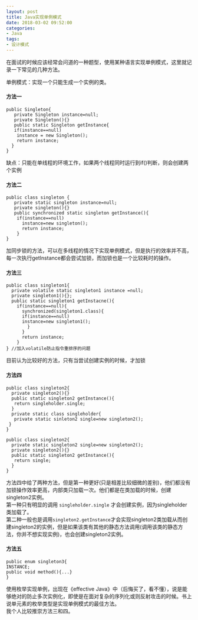 ```yaml
---
layout: post
title: Java实现单例模式
date: 2018-03-02 09:52:00
categories: 
- Java
tags: 
- 设计模式
---
```


在面试的时候应该经常会问道的一种题型，使用某种语言实现单例模式，这里就记录一下常见的几种方法。

<!-- more -->

单例模式：实现一个只能生成一个实例的类。
#### 方法一
```
public Singleton{
   private Singleton instance=null;
   private Singleton(){}
   public static Singleton getInstance{
   if(instance==null)
  	instance = new Singleton();
   	return instance;
  }
}
```
缺点：只能在单线程的环境工作，如果两个线程同时运行到if()判断，则会创建两个实例
#### 方法二
```
public class singleton {
   private static singleton instance=null;
   private singleton(){}
   public synchronized static singleton getInstance(){
   	if(instance==null)
   	  instance=new singleton();
 	  return instance;
	}
}
```
加同步锁的方法，可以在多线程的情况下实现单例模式，但是执行的效率并不高，每一次执行getInstance都会尝试加锁，而加锁也是一个比较耗时的操作。
#### 方法三
```
public class singleton1{
  private volatile static singleton1 instance =null;
  private singleton1(){};
  public static singleton1 getInstacne(){
   	if(instance==null){
   	  synchronized(singleton1.class){
   	  if(instance==null)
   	  instance=new singleton1();
   	    }
  	  }
   	  return instance;
   	}
} //加入volatile防止指令重排序的问题
```
目前认为比较好的方法，只有当尝试创建实例的时候，才加锁
#### 方法四
```
public class singleton2{
  private singleton2(){}
  public static singleton2 getInstance(){
   return singleholder.single;
  }
  private static class singleholder{
   private static sinleton2 single=new singleton2(); 
 }
}
```
```
public class singleton2{
  private static singleton2 single=new singleton2();
  private singleton2(){}
  public static singleton2 getInstance(){
   return single;
  }
}
```
方法四中给了两种方法，但是第一种更好(只是相差比较细微的差别)，他们都没有加锁操作效率更高，内部类只加载一次。他们都是在类加载的时候，创建singleton2实例。  
第一种只有明显的调用 `singleholder.single` 才会创建实例，因为singleholder类加载了。  
第二种一般也是调用`singleton2.getInstance`才会实现singleton2类加载从而创建singleton2的实例，但是如果该类有其他的静态方法调用(调用该类的静态方法，你并不想实现实例)，也会创建singleton2实例。
#### 方法五
```
public enum singleton3{
INSTANCE;
public void method(){...}
}
```
使用枚举实现单例，出现在《effective Java》中（后悔买了，看不懂），说是能够绝对的防止多次实例化，即使是在面对复杂的序列化或则反射攻击的时候。书上说单元素的枚举类型是实现单例模式的最佳方法。  
我个人比较推崇方法三和四。

  